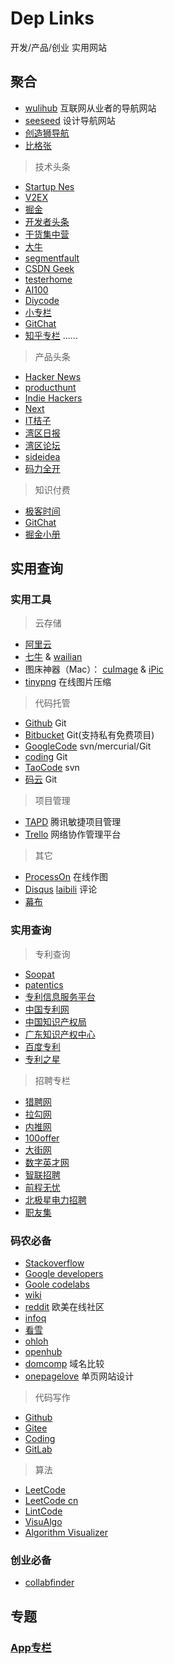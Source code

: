 # Dep Links
开发/产品/创业 实用网站

## 聚合

- [wulihub](http://daohangwan.com) 互联网从业者的导航网站
- [seeseed](https://www.seeseed.com/) 设计导航网站
- [创造狮导航](http://www.chuangzaoshi.com)
- [比格张](https://bigezhang.com/)

> 技术头条

- [Startup Nes](http://news.dbanotes.net/)
- [V2EX](https://www.v2ex.com)
- [掘金](https://juejin.im/#/)
- [开发者头条](https://toutiao.io)
- [干货集中营](http://gank.io)
- [大牛](http://daniu.io)
- [segmentfault](https://segmentfault.com/news)
- [CSDN Geek](http://geek.csdn.net)
- [testerhome](https://testerhome.com)
- [AI100](http://geek.ai100.com.cn/)
- [Diycode](https://www.diycode.cc)
- [小专栏](https://xiaozhuanlan.com)
- [GitChat](http://gitbook.cn)
- [知乎专栏](https://zhuanlan.zhihu.com)
......

> 产品头条

- [Hacker News](https://news.ycombinator.com/)
- [producthunt](https://www.producthunt.com/)
- [Indie Hackers](https://www.indiehackers.com)
- [Next](http://next.36kr.com/posts)
- [IT桔子](https://www.itjuzi.com/)
- [湾区日报](http://wanqu.co)
- [湾区论坛](https://wanqu.io)
- [sideidea](http://sideidea.com)
- [码力全开](http://maliquankai.com/)

> 知识付费

- [极客时间](https://time.geekbang.org/)
- [GitChat](https://gitbook.cn/)
- [掘金小册](https://juejin.im/books)


## 实用查询

### 实用工具

> 云存储

- [阿里云](https://www.aliyun.com/)
- [七牛](https://www.qiniu.com/) & [wailian](http://www.wailian.work/)
- 图床神器（Mac）： [cuImage](https://github.com/hulizhen/cuImage)  & [iPic](https://toolinbox.net/iPic/) 
- [tinypng](https://tinypng.com) 在线图片压缩

> 代码托管

- [Github](https://github.com/) Git
- [Bitbucket](https://bitbucket.org/) Git(支持私有免费项目)
- [GoogleCode](http://code.google.com/) svn/mercurial/Git 
- [coding](https://coding.net/) Git
- [TaoCode](http://code.taobao.org/) svn
- [码云](https://git.oschina.net/) Git

> 项目管理

- [TAPD](https://www.tapd.cn/) 腾讯敏捷项目管理
- [Trello](https://trello.com) 网络协作管理平台

> 其它

- [ProcessOn](https://www.processon.com/)  在线作图
- [Disqus](https://disqus.com/)  [laibili](http://www.laibili.com.cn)  评论
- [幕布](https://mubu.com) 

### 实用查询

> 专利查询

- [Soopat](http://www.soopat.com/)
- [patentics](http://www.patentics.com/)
- [专利信息服务平台](http://search.cnipr.com/)
- [中国专利网](http://www.cnpatent.com/)
- [中国知识产权局](http://www.sipo.gov.cn/)
- [广东知识产权中心](http://www.guangdongip.gov.cn/)
- [百度专利](http://zhuanli.baidu.com/)
- [专利之星](http://searchtel.patentstar.com.cn)

> 招聘专栏

- [猎聘网](https://www.liepin.com)
- [拉勾网](https://www.lagou.com)
- [内推网](http://www.neitui.me)
- [100offer](https://cn.100offer.com)
- [大街网](https://www.dajie.com)
- [数字英才网](http://01hr.com)
- [智联招聘](https://www.zhaopin.com)
- [前程无忧](https://www.51job.com)
- [北极星电力招聘](http://hr.bjx.com.cn)
- [职友集](https://www.jobui.com)

### 码农必备


- [Stackoverflow](http://stackoverflow.com/)
- [Google developers](https://developers.google.cn/)
- [Goole codelabs](https://codelabs.developers.google.com)
- [wiki](https://en.wikipedia.org/wiki/Main_Page)
- [reddit](https://www.reddit.com/r/programming/) 欧美在线社区
- [infoq](https://www.infoq.com/)
- [看雪](http://www.pediy.com/)
- [ohloh](https://www.ohloh.net/)
- [openhub](https://www.openhub.net/)
- [domcomp](https://www.domcomp.com) 域名比较
- [onepagelove](https://onepagelove.com/templates/free-templates) 单页网站设计

> 代码写作
- [Github](https://github.com/)
- [Gitee](https://gitee.com/)
- [Coding](https://coding.net/)
- [GitLab](https://about.gitlab.com/)

> 算法
- [LeetCode](https://leetcode.com/)   
- [LeetCode cn](https://leetcode-cn.com/)    
- [LintCode](https://www.lintcode.com/)    
- [VisuAlgo](https://visualgo.net/zh)    
- [Algorithm Visualizer](https://algorithm-visualizer.org/)    

### 创业必备

- [collabfinder](http://collabfinder.com)

## 专题

### [App专栏](https://github.com/skyseraph/Soft-Tools/blob/master/docs/LinkDevMobile.md)

